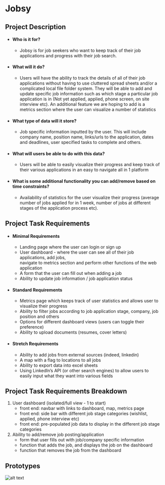 # Jobsy

## Project Description
- #### Who is it for?
  - Jobsy is for job seekers who want to keep track of their job applications and progress with their job search.

- #### What will it do? 
  - Users will have the ability to track the details of all of their job applications without having to use cluttered spread sheets and/or a complicated local file folder system. They will be able to add and update specific job information such as which stage a particular job application is in (Not yet applied, applied, phone screen, on site interview etc). An additional feature we are hoping to add is a metrics section where the user can visualize a number of statistics
 
- #### What type of data will it store?
  - Job specific  information  inputted by the user. This will include company name, position name, links/urls to the application, dates and deadlines, user specified tasks to complete and others.
  
- #### What will users be able to do with this data?
  - Users will be able to easily visualize their progress and keep track of their various applications in an easy to navigate all in  1 platform
  
- #### What is some additional functionality you can add/remove based on time constraints?
  - Availability of statistics for the user visualize  their progress (average number of jobs applied for in 1 week, number of jobs at different stages of the application process etc).  

## Project Task Requirements

- #### Minimal Requirements
  - Landing page where the user can login or sign up 
  - User dashboard - where the user can see all of their job applications, add jobs,  
    navigate to metrics section and perform other functions of the web application
  - A form that the user can fill out when adding a job 
  - Ability to update job information / job application status 

- #### Standard Requirements
  - Metrics page which keeps track of user statistics and allows user to visualize their progress 
  - Ability to filter jobs according to job application stage, company, job position and others
  - Options for different dashboard views (users can toggle their preference)
  - Ability to upload documents (resumes, cover letters)

- #### Stretch Requirements
  - Ability to add jobs from external sources (indeed, linkedin)
  - A map with a flag to locations to all jobs
  - Ability to export data into excel sheets
  - Using LinkedIn’s API (or other search engines) to allow users to easily input what they want into various fields

## Project Task Requirements Breakdown
  1. User dashboard (isolated/full view - 1 to start)
     - front end: navbar with links to dashboard, map, metrics page
     - front end: side bar with different job stage categories (wishlist, applied, phone interview etc)
     - front end: pre-populated job data to display in the different job stage categories
  2. Ability to add/remove job posting/application
     - form that user fills out with job/company specific information
     - function that adds the job, and displays the job on the dashboard
     - function that removes the job from the dashboard

## Prototypes
![alt text](https://i.imgur.com/jLEXgBX.jpg)
  

